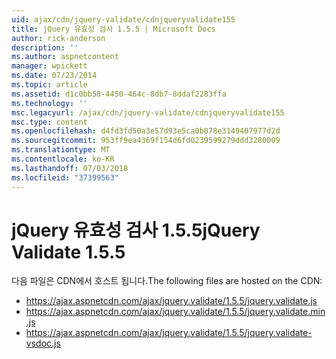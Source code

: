 ```yaml
---
uid: ajax/cdn/jquery-validate/cdnjqueryvalidate155
title: jQuery 유효성 검사 1.5.5 | Microsoft Docs
author: rick-anderson
description: ''
ms.author: aspnetcontent
manager: wpickett
ms.date: 07/23/2014
ms.topic: article
ms.assetid: d1c0bb58-4450-464c-8db7-8ddaf2283ffa
ms.technology: ''
msc.legacyurl: /ajax/cdn/jquery-validate/cdnjqueryvalidate155
msc.type: content
ms.openlocfilehash: d4fd3fd50a3e57d93e5ca0b078e3149407977d2d
ms.sourcegitcommit: 953ff9ea4369f154d6fd0239599279ddd3280009
ms.translationtype: MT
ms.contentlocale: ko-KR
ms.lasthandoff: 07/03/2018
ms.locfileid: "37399563"
---
```

<a name="jquery-validate-155"></a><span data-ttu-id="72be9-102">jQuery 유효성 검사 1.5.5</span><span class="sxs-lookup"><span data-stu-id="72be9-102">jQuery Validate 1.5.5</span></span>
====================
<span data-ttu-id="72be9-103">다음 파일은 CDN에서 호스트 됩니다.</span><span class="sxs-lookup"><span data-stu-id="72be9-103">The following files are hosted on the CDN:</span></span>

- https://ajax.aspnetcdn.com/ajax/jquery.validate/1.5.5/jquery.validate.js
- https://ajax.aspnetcdn.com/ajax/jquery.validate/1.5.5/jquery.validate.min.js
- https://ajax.aspnetcdn.com/ajax/jquery.validate/1.5.5/jquery.validate-vsdoc.js

